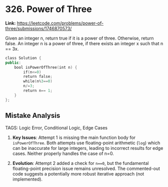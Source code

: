 # 326. Power of Three

**Link:** https://leetcode.com/problems/power-of-three/submissions/1746870573/

Given an integer n, return true if it is a power of three. Otherwise, return false. An integer n is a power of three, if there exists an integer x such that n == 3x.

```cpp
class Solution {
public:
    bool isPowerOfThree(int n) {
        if(n<=0)
        return false;
        while(n%3==0)
        n/=3;
        return n== 1;
    }
};
```

## Mistake Analysis

TAGS: Logic Error, Conditional Logic, Edge Cases

1. **Key Issues**: Attempt 1 is missing the main function body for `isPowerOfThree`. Both attempts use floating-point arithmetic (`log`) which can be inaccurate for large integers, leading to incorrect results for edge cases.  Neither properly handles the case of n=0.

2. **Evolution**: Attempt 2 added a check for `n==0`, but the fundamental floating-point precision issue remains unresolved.  The commented-out code suggests a potentially more robust iterative approach (not implemented).

